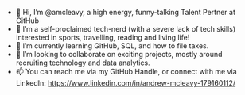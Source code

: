 - 👋 Hi, I’m @amcleavy, a high energy, funny-talking Talent Pertner at GitHub 
- 👀 I’m a self-proclaimed tech-nerd (with a severe lack of tech skills) interested in sports, travelling, reading and living life!
- 🌱 I’m currently learning GitHub, SQL, and how to file taxes.
- 💞️ I’m looking to collaborate on exciting projects, mostly around recruiting technology and data analytics.
- 📫 You can reach me via my GitHub Handle, or connect with me via LinkedIn: https://www.linkedin.com/in/andrew-mcleavy-179160112/  

<!---
amcleavy/amcleavy is a ✨ special ✨ repository because its `README.md` (this file) appears on your GitHub profile.
You can click the Preview link to take a look at your changes.
--->
